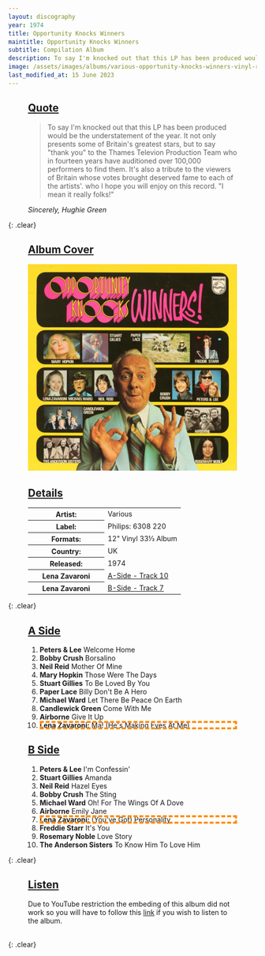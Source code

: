 ```yaml
---
layout: discography
year: 1974
title: Opportunity Knocks Winners
maintitle: Opportunity Knocks Winners
subtitle: Compilation Album
description: To say I'm knocked out that this LP has been produced would be the understatement of the year. It not only presents some of Britain's greatest stars, but to say "thank you" to the Thames Televion Production Team who in fourteen years have auditioned over 100,000 performers to find them. It's also a tribute to the viewers of Britain whose votes brought deserved fame to each of the artists'. who I hope you will enjoy on this record. "I mean it really folks!
image: /assets/images/albums/various-opportunity-knocks-winners-vinyl-record.jpeg
last_modified_at: 15 June 2023
---
```


<figure class="fig3">
<h2 id="quote"><a href="#quote">Quote</a></h2>
<blockquote>To say I'm knocked out that this LP has been produced would be the understatement of the year. It not only presents some of Britain's greatest stars, but to say "thank you" to the Thames Televion Production Team who in fourteen years have auditioned over 100,000 performers to find them. It's also a tribute to the viewers of Britain whose votes brought deserved fame to each of the artists'. who I hope you will enjoy on this record. "I mean it really folks!"</blockquote>
<cite>Sincerely, Hughie Green</cite>
</figure>

{: .clear}

<figure class="fig1">
<figcaption>
<h2 id="cover"><a href="#cover">Album Cover</a></h2>
</figcaption>
<a href="/assets/images/albums/various-opportunity-knocks-winners-vinyl-record.jpeg"><img src="/assets/images/albums/various-opportunity-knocks-winners-vinyl-record.jpeg" class="full-width zoom-in" alt="Front Cover for the album Opportunity Knocks Winners ()1974)" /></a>
</figure>

<figure class="fig2">
<figcaption>
<h2 id="details"><a href="#details">Details</a></h2>
</figcaption>
<table>
<tr><th style="width:50%">Artist:</th><td>Various</td></tr>
<tr><th>Label:</th><td>Philips: 6308 220</td></tr>
<tr><th>Formats:</th><td>12" Vinyl 33⅓ Album</td></tr>
<tr><th>Country:</th><td>UK</td></tr>
<tr><th>Released:</th><td>1974</td></tr>
<tr><th>Lena Zavaroni</th><td><a href="#lena1">A-Side - Track 10</a></td></tr>
<tr><th>Lena Zavaroni</th><td><a href="#lena2">B-Side - Track 7</a></td></tr>
</table>
</figure>

{: .clear}

<figure class="fig1">
<figcaption>
<h2 id="a-side"><a href="#a-side">A Side</a></h2>
</figcaption>
<ol>
<li><strong>Peters & Lee</strong> Welcome Home</li>
<li><strong>Bobby Crush</strong> Borsalino</li>
<li><strong>Neil Reid</strong> Mother Of Mine</li>
<li><strong>Mary Hopkin</strong> Those Were The Days</li>
<li><strong>Stuart Gillies</strong> To Be Loved By You</li>
<li><strong>Paper Lace</strong> Billy Don't Be A Hero</li>
<li><strong>Michael Ward</strong> Let There Be Peace On Earth</li>
<li><strong>Candlewick Green</strong> Come With Me</li>
<li><strong>Airborne</strong> Give It Up</li>
<li style="outline: 4px dashed darkorange; outline-offset: -4px;" id="lena1"><strong>Lena Zavaroni:</strong> Ma! (He's Making Eyes At Me)</li>
</ol>
</figure>

<figure class="fig2">
<figcaption>
<h2 id="b-side"><a href="#b-side">B Side</a></h2>
</figcaption>
<ol>
<li><strong>Peters & Lee</strong> I'm Confessin'</li>
<li><strong>Stuart Gillies</strong> Amanda</li>
<li><strong>Neil Reid</strong> Hazel Eyes</li>
<li><strong>Bobby Crush</strong> The Sting</li>
<li><strong>Michael Ward</strong> Oh! For The Wings Of A Dove</li>
<li><strong>Airborne</strong> Emily Jane</li>
<li style="outline: 4px dashed darkorange; outline-offset: -4px;" id="lena2"><strong>Lena Zavaroni:</strong> (You've Got) Personality</li>
<li><strong>Freddie Starr</strong> It's You</li>
<li><strong>Rosemary Noble</strong> Love Story</li>
<li><strong>The Anderson Sisters</strong> To Know Him To Love Him</li>
</ol>
</figure>

{: .clear}

<figure class="fig3">
<h2 id="listen"><a href="#listen">Listen</a></h2>
<p>Due to YouTube restriction the embeding of this album did not work so you will have to follow this <a class="external-link" href="https://www.youtube.com/watch?v=CIakLGevu34">link</a> if you wish to listen to the album.</p>
</figure>

<br />{: .clear}
